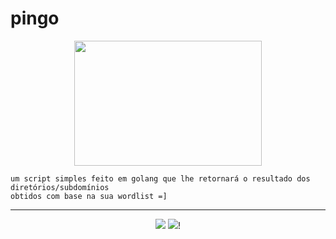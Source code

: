 # pingo

<p align="center">
  <img src="https://gophercises.com/img/gophercises_lifting.gif" width="300" height="200">
</p>

    um script simples feito em golang que lhe retornará o resultado dos diretórios/subdomínios 
    obtidos com base na sua wordlist =]
    
---
<p align="center">
  <img src="https://user-images.githubusercontent.com/44043159/130533903-d05ba042-88c8-4be1-a6ce-6e88eab57dd7.png">
  <img src="https://user-images.githubusercontent.com/44043159/130533972-90d166ba-2652-430e-8dec-50959eae93a7.png">!
</p>
